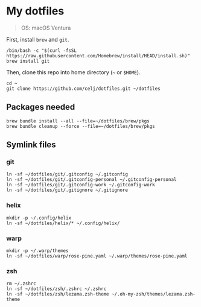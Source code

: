 # My dotfiles

> OS: macOS Ventura

First, install `brew` and `git`.

```shell
/bin/bash -c "$(curl -fsSL https://raw.githubusercontent.com/Homebrew/install/HEAD/install.sh)"
brew install git
```

Then, clone this repo into home directory (`~` or `$HOME`).

```shell
cd ~
git clone https://github.com/celj/dotfiles.git ~/dotfiles
```

## Packages needed

```shell
brew bundle install --all --file=~/dotfiles/brew/pkgs
brew bundle cleanup --force --file=~/dotfiles/brew/pkgs
```

## Symlink files

### git

```shell
ln -sf ~/dotfiles/git/.gitconfig ~/.gitconfig
ln -sf ~/dotfiles/git/.gitconfig-personal ~/.gitconfig-personal
ln -sf ~/dotfiles/git/.gitconfig-work ~/.gitconfig-work
ln -sf ~/dotfiles/git/.gitignore ~/.gitignore
```

### helix

```shell
mkdir -p ~/.config/helix
ln -sf ~/dotfiles/helix/* ~/.config/helix/
```

### warp

```shell
mkdir -p ~/.warp/themes
ln -sf ~/dotfiles/warp/rose-pine.yaml ~/.warp/themes/rose-pine.yaml
```

### zsh

```shell
rm ~/.zshrc
ln -sf ~/dotfiles/zsh/.zshrc ~/.zshrc
ln -sf ~/dotfiles/zsh/lezama.zsh-theme ~/.oh-my-zsh/themes/lezama.zsh-theme
```

